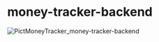 # money-tracker-backend

![PictMoneyTracker_money-tracker-backend](https://github.com/PictMoneyTracker/money-tracker-backend/assets/65965314/aa900196-3185-445a-9549-32a6358974a1)
